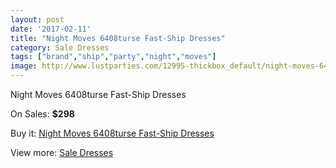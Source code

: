 ```yaml
---
layout: post
date: '2017-02-11'
title: "Night Moves 6408turse Fast-Ship Dresses"
category: Sale Dresses
tags: ["brand","ship","party","night","moves"]
image: http://www.lustparties.com/12995-thickbox_default/night-moves-6408turse-fast-ship-dresses.jpg
---
```

Night Moves 6408turse Fast-Ship Dresses

On Sales: **$298**
<a href="https://www.lustparties.com/en/sale-dresses/4935-night-moves-6408turse-fast-ship-dresses.html"><amp-img layout="responsive" width="600" height="600" src="//www.lustparties.com/12995-thickbox_default/night-moves-6408turse-fast-ship-dresses.jpg" alt="Night Moves 6408turse Fast-Ship Dresses 0" /></a>
<a href="https://www.lustparties.com/en/sale-dresses/4935-night-moves-6408turse-fast-ship-dresses.html"><amp-img layout="responsive" width="600" height="600" src="//www.lustparties.com/12997-thickbox_default/night-moves-6408turse-fast-ship-dresses.jpg" alt="Night Moves 6408turse Fast-Ship Dresses 1" /></a>
<a href="https://www.lustparties.com/en/sale-dresses/4935-night-moves-6408turse-fast-ship-dresses.html"><amp-img layout="responsive" width="600" height="600" src="//www.lustparties.com/12996-thickbox_default/night-moves-6408turse-fast-ship-dresses.jpg" alt="Night Moves 6408turse Fast-Ship Dresses 2" /></a>

Buy it: [Night Moves 6408turse Fast-Ship Dresses](https://www.lustparties.com/en/sale-dresses/4935-night-moves-6408turse-fast-ship-dresses.html "Night Moves 6408turse Fast-Ship Dresses")

View more: [Sale Dresses](https://www.lustparties.com/en/30-sale-dresses "Sale Dresses")